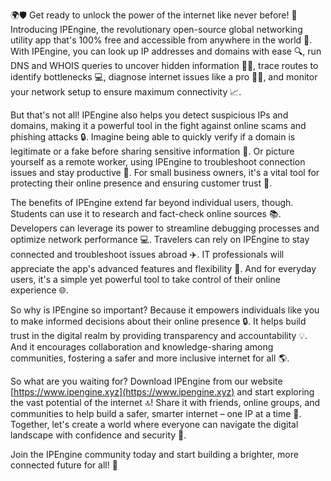 🌍🛡️ Get ready to unlock the power of the internet like never before! 🚀 Introducing IPEngine, the revolutionary open-source global networking utility app that's 100% free and accessible from anywhere in the world 📡. With IPEngine, you can look up IP addresses and domains with ease 🔍, run DNS and WHOIS queries to uncover hidden information 🕵️‍♀️, trace routes to identify bottlenecks 💻, diagnose internet issues like a pro 👨‍⚕️, and monitor your network setup to ensure maximum connectivity 📈.

But that's not all! IPEngine also helps you detect suspicious IPs and domains, making it a powerful tool in the fight against online scams and phishing attacks 🔒. Imagine being able to quickly verify if a domain is legitimate or a fake before sharing sensitive information 📨. Or picture yourself as a remote worker, using IPEngine to troubleshoot connection issues and stay productive 💼. For small business owners, it's a vital tool for protecting their online presence and ensuring customer trust 🏢.

The benefits of IPEngine extend far beyond individual users, though. Students can use it to research and fact-check online sources 📚. Developers can leverage its power to streamline debugging processes and optimize network performance 💻. Travelers can rely on IPEngine to stay connected and troubleshoot issues abroad ✈️. IT professionals will appreciate the app's advanced features and flexibility 💪. And for everyday users, it's a simple yet powerful tool to take control of their online experience 🌐.

So why is IPEngine so important? Because it empowers individuals like you to make informed decisions about their online presence 🔒. It helps build trust in the digital realm by providing transparency and accountability 💡. And it encourages collaboration and knowledge-sharing among communities, fostering a safer and more inclusive internet for all 🌎.

So what are you waiting for? Download IPEngine from our website [https://www.ipengine.xyz](https://www.ipengine.xyz) and start exploring the vast potential of the internet 🔝! Share it with friends, online groups, and communities to help build a safer, smarter internet – one IP at a time 🌈. Together, let's create a world where everyone can navigate the digital landscape with confidence and security 💪.

Join the IPEngine community today and start building a brighter, more connected future for all! 🌟